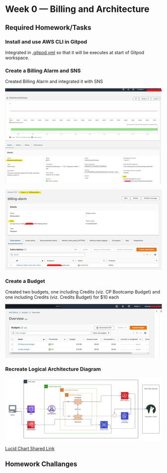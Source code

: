 # Week 0 — Billing and Architecture

## Required Homework/Tasks

### Install and use AWS CLI in Gitpod

Integrated in [.gitpod.yml](https://github.com/maaz-ahmed-ansari/aws-bootcamp-cruddur-2023/blob/main/.gitpod.yml) so that it will be executes at start of Gitpod workspace.

### Create a Billing Alarm and SNS

Created Billing Alarm and integrated it with SNS

![Billing Alarm](assets/Week-0_Billing_Alarm.jpg "Billing Alarm")

![SNS Topic](assets/Week-0_SNS_Billing_Alarm.jpg)

### Create a Budget

Created two budgets, one including Credits (viz. CP Bootcamp Budget) and one including Credits (viz. Credits Budget) for $10 each

![AWS Budgets](assets/Week-0_Budgets.jpg "CP Bootcamp Budget and Credits Budget")

### Recreate Logical Architecture Diagram

![Crudder](assets/Week-0_Logical_Diagram.jpeg) 

[Lucid Chart Shared Link](https://lucid.app/lucidchart/7077d91e-09d6-48af-b873-85d2315e7099/edit?viewport_loc=-437%2C-1150%2C2624%2C1152%2C0_0&invitationId=inv_b540e295-08f7-4a76-bbf4-8172dade75ea)

## Homework Challanges
